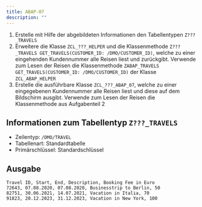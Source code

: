 ```yaml
---
title: ABAP-07
description: ""
---
```


1. Erstelle mit Hilfe der abgebildeten Informationen den Tabellentypen `Z???_TRAVELS`
2. Erweitere die Klasse `ZCL_???_HELPER` und die Klassenmethode `Z???_TRAVELS GET_TRAVELS(CUSTOMER_ID: /DMO/CUSTOMER_ID)`, welche zu einer eingehenden Kundennummer alle Reisen liest und zurückgibt. Verwende zum Lesen der Reisen die Klassenmethode `ZABAP_TRAVELS GET_TRAVELS(CUSTOMER_ID: /DMO/CUSTOMER_ID)` der Klasse `ZCL_ABAP_HELPER`
3. Erstelle die ausführbare Klasse `ZCL_???_ABAP_07`, welche zu einer eingegebenen Kundennummer alle Reisen liest und diese auf dem Bildschirm ausgibt. Verwende zum Lesen der Reisen die Klassenmethode aus Aufgabenteil 2

## Informationen zum Tabellentyp `Z???_TRAVELS`

- Zeilentyp: `/DMO/TRAVEL`
- Tabellenart: Standardtabelle
- Primärschlüssel: Standardschlüssel

## Ausgabe

```
Travel ID, Start, End, Description, Booking Fee in Euro
72643, 07.08.2020, 07.08.2020, Businesstrip to Berlin, 50
82751, 30.06.2021, 14.07.2021, Vacation in Italia, 70
91823, 20.12.2023, 31.12.2023, Vacation in New York, 100
```

